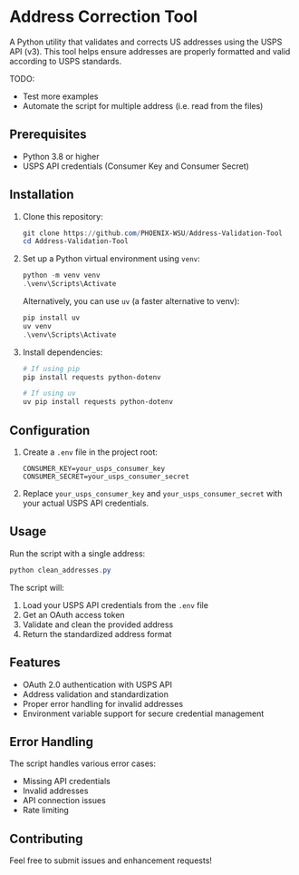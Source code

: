 # Address Correction Tool

A Python utility that validates and corrects US addresses using the USPS API (v3). This tool helps ensure addresses are properly formatted and valid according to USPS standards.

TODO:
- Test more examples
- Automate the script for multiple address (i.e. read from the files)

## Prerequisites

- Python 3.8 or higher
- USPS API credentials (Consumer Key and Consumer Secret)

## Installation

1. Clone this repository:
   ```powershell
   git clone https://github.com/PHOENIX-WSU/Address-Validation-Tool
   cd Address-Validation-Tool
   ```

2. Set up a Python virtual environment using `venv`:
   ```powershell
   python -m venv venv
   .\venv\Scripts\Activate
   ```

   Alternatively, you can use `uv` (a faster alternative to venv):
   ```powershell
   pip install uv
   uv venv
   .\venv\Scripts\Activate
   ```

3. Install dependencies:
   ```powershell
   # If using pip
   pip install requests python-dotenv

   # If using uv
   uv pip install requests python-dotenv
   ```

## Configuration

1. Create a `.env` file in the project root:
   ```
   CONSUMER_KEY=your_usps_consumer_key
   CONSUMER_SECRET=your_usps_consumer_secret
   ```

2. Replace `your_usps_consumer_key` and `your_usps_consumer_secret` with your actual USPS API credentials.

## Usage

Run the script with a single address:
```powershell
python clean_addresses.py
```

The script will:
1. Load your USPS API credentials from the `.env` file
2. Get an OAuth access token
3. Validate and clean the provided address
4. Return the standardized address format

## Features

- OAuth 2.0 authentication with USPS API
- Address validation and standardization
- Proper error handling for invalid addresses
- Environment variable support for secure credential management

## Error Handling

The script handles various error cases:
- Missing API credentials
- Invalid addresses
- API connection issues
- Rate limiting

## Contributing

Feel free to submit issues and enhancement requests!
